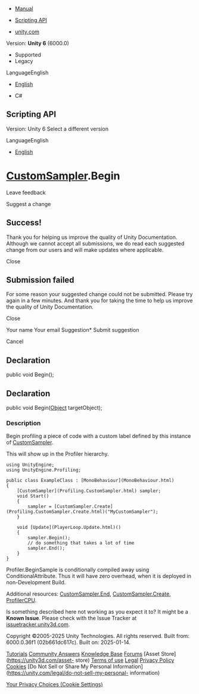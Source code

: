 [ ]()

  * [Manual](../Manual/index.html)
  * [Scripting API](../ScriptReference/index.html)

  * [unity.com](https://unity.com/)

Version: **Unity 6** (6000.0)

  * Supported
  * Legacy

LanguageEnglish

  * [English]()

  * C#

[ ](https://docs.unity3d.com)

## Scripting API

Version: Unity 6 Select a different version

LanguageEnglish

  * [English]()

#  [CustomSampler](Profiling.CustomSampler.html).Begin

Leave feedback

Suggest a change

## Success!

Thank you for helping us improve the quality of Unity Documentation. Although
we cannot accept all submissions, we do read each suggested change from our
users and will make updates where applicable.

Close

## Submission failed

For some reason your suggested change could not be submitted. Please <a>try
again</a> in a few minutes. And thank you for taking the time to help us
improve the quality of Unity Documentation.

Close

Your name Your email Suggestion* Submit suggestion

Cancel

[ ]()

## Declaration

public void Begin();

## Declaration

public void Begin([Object](Object.html) targetObject);

### Description

Begin profiling a piece of code with a custom label defined by this instance
of [CustomSampler](Profiling.CustomSampler.html).

This will show up in the Profiler hierarchy.

    
    
    using UnityEngine;
    using UnityEngine.Profiling;  
      
    public class ExampleClass : [MonoBehaviour](MonoBehaviour.html)
    {
        [CustomSampler](Profiling.CustomSampler.html) sampler;
        void Start()
        {
            sampler = [CustomSampler.Create](Profiling.CustomSampler.Create.html)("MyCustomSampler");
        }  
      
        void [Update](PlayerLoop.Update.html)()
        {
            sampler.Begin();
            // do something that takes a lot of time
            sampler.End();
        }
    }
    

Profiler.BeginSample is conditionally compiled away using
ConditionalAttribute. Thus it will have zero overhead, when it is deployed in
non-Development Build.  
  
Additional resources: [CustomSampler.End](Profiling.CustomSampler.End.html),
[CustomSampler.Create](Profiling.CustomSampler.Create.html),
[ProfilerCPU](../Manual/ProfilerCPU.html).

Is something described here not working as you expect it to? It might be a
**Known Issue**. Please check with the Issue Tracker at
[issuetracker.unity3d.com](https://issuetracker.unity3d.com).

Copyright ©2005-2025 Unity Technologies. All rights reserved. Built from:
6000.0.36f1 (02b661dc617c). Built on: 2025-01-14.

[Tutorials](https://unity3d.com/learn) [Community
Answers](https://answers.unity3d.com) [Knowledge
Base](https://support.unity3d.com/hc/en-us)
[Forums](https://forum.unity3d.com) [Asset Store](https://unity3d.com/asset-
store) [Terms of use](https://docs.unity3d.com/Manual/TermsOfUse.html)
[Legal](https://unity.com/legal) [Privacy
Policy](https://unity.com/legal/privacy-policy)
[Cookies](https://unity.com/legal/cookie-policy) [Do Not Sell or Share My
Personal Information](https://unity.com/legal/do-not-sell-my-personal-
information)

[Your Privacy Choices (Cookie Settings)](javascript:void\(0\);)

